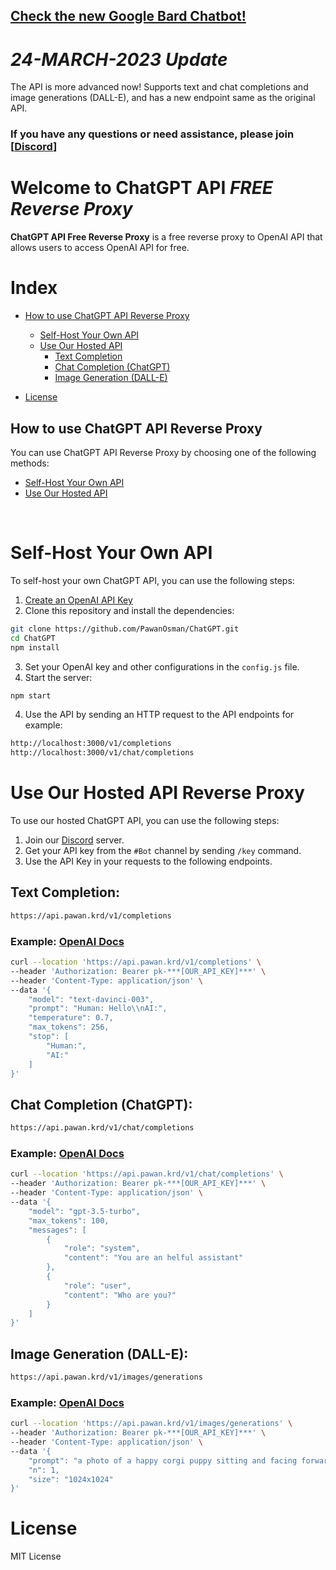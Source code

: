 ## [Check the new Google Bard Chatbot!](https://github.com/PawanOsman/GoogleBard)

# _24-MARCH-2023 Update_

The API is more advanced now! Supports text and chat completions and image generations (DALL-E), and has a new endpoint same as the original API.

### If you have any questions or need assistance, please join [[Discord](https://discord.pawan.krd)]

# Welcome to ChatGPT API _**FREE Reverse Proxy**_

**ChatGPT API Free Reverse Proxy** is a free reverse proxy to OpenAI API that allows users to access OpenAI API for free.

# Index
- [How to use ChatGPT API Reverse Proxy](#how-to-use-chatgpt-api-reverse-proxy)
  - [Self-Host Your Own API](#self-host-your-own-api)
  - [Use Our Hosted API](#use-our-hosted-api)
    - [Text Completion](#text-completion)
    - [Chat Completion (ChatGPT)](#chat-completion-chatgpt)
    - [Image Generation (DALL-E)](#image-generation-dall-e)

- [License](#license)

## How to use ChatGPT API Reverse Proxy

You can use ChatGPT API Reverse Proxy by choosing one of the following methods:

- [Self-Host Your Own API](#self-host-your-own-api)
- [Use Our Hosted API](#use-our-hosted-api)

‌

# Self-Host Your Own API

To self-host your own ChatGPT API, you can use the following steps:

1. [Create an OpenAI API Key](https://platform.openai.com/account/api-keys)
2. Clone this repository and install the dependencies:

```bash
git clone https://github.com/PawanOsman/ChatGPT.git
cd ChatGPT
npm install
```

3. Set your OpenAI key and other configurations in the `config.js` file.
4. Start the server:

```bash
npm start
```

4. Use the API by sending an HTTP request to the API endpoints for example:

```txt
http://localhost:3000/v1/completions
http://localhost:3000/v1/chat/completions
```

# Use Our Hosted API Reverse Proxy

To use our hosted ChatGPT API, you can use the following steps:

1. Join our [Discord](https://discord.pawan.krd) server.
2. Get your API key from the `#Bot` channel by sending `/key` command.
3. Use the API Key in your requests to the following endpoints.

## Text Completion:

```txt
https://api.pawan.krd/v1/completions
```

### Example: [OpenAI Docs](https://platform.openai.com/docs/api-reference/completions)

```bash
curl --location 'https://api.pawan.krd/v1/completions' \
--header 'Authorization: Bearer pk-***[OUR_API_KEY]***' \
--header 'Content-Type: application/json' \
--data '{
    "model": "text-davinci-003",
    "prompt": "Human: Hello\\nAI:",
    "temperature": 0.7,
    "max_tokens": 256,
    "stop": [
        "Human:",
        "AI:"
    ]
}'
```

## Chat Completion (ChatGPT):

```txt
https://api.pawan.krd/v1/chat/completions
```

### Example: [OpenAI Docs](https://platform.openai.com/docs/api-reference/chat)

```bash
curl --location 'https://api.pawan.krd/v1/chat/completions' \
--header 'Authorization: Bearer pk-***[OUR_API_KEY]***' \
--header 'Content-Type: application/json' \
--data '{
    "model": "gpt-3.5-turbo",
    "max_tokens": 100,
    "messages": [
        {
            "role": "system",
            "content": "You are an helful assistant"
        },
        {
            "role": "user",
            "content": "Who are you?"
        }
    ]
}'
```

## Image Generation (DALL-E):

```txt
https://api.pawan.krd/v1/images/generations
```

### Example: [OpenAI Docs](https://platform.openai.com/docs/api-reference/chat)

```bash
curl --location 'https://api.pawan.krd/v1/images/generations' \
--header 'Authorization: Bearer pk-***[OUR_API_KEY]***' \
--header 'Content-Type: application/json' \
--data '{
    "prompt": "a photo of a happy corgi puppy sitting and facing forward, studio light, longshot",
    "n": 1,
    "size": "1024x1024"
}'
```

# License

MIT License
